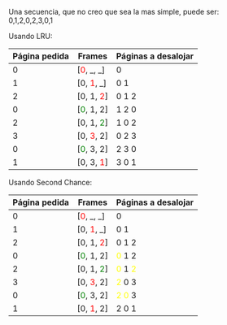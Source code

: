 Una secuencia, que no creo que sea la mas simple, puede ser: 0,1,2,0,2,3,0,1

Usando LRU:

| Página pedida | Frames | Páginas a desalojar |
|---------------|---------------------------|---------------------|
| 0             | [<span style="color:red">0</span>, _, _] | 0                   |
| 1             | [0, <span style="color:red">1</span>, _] | 0 1                 |
| 2             | [0, 1, <span style="color:red">2</span>] | 0 1 2               |
| 0             | [<span style="color:green">0</span>, 1, 2] | 1 2 0             |
| 2             | [0, 1, <span style="color:green">2</span>] | 1 0 2             |
| 3             | [0, <span style="color:red">3</span>, 2] | 0 2 3            |
| 0             | [<span style="color:green">0</span>, 3, 2] | 2 3 0            |
| 1             | [0, 3, <span style="color:red">1</span>] | 3 0 1           |

Usando Second Chance:

| Página pedida | Frames | Páginas a desalojar |
|---------------|---------------------------|---------------------|
| 0             | [<span style="color:red">0</span>, _, _] | 0                   |
| 1             | [0, <span style="color:red">1</span>, _] | 0 1                 |
| 2             | [0, 1, <span style="color:red">2</span>] | 0 1 2               |
| 0             | [<span style="color:green">0</span>, 1, 2] | <span style="color:yellow">0</span> 1 2             |
| 2             | [0, 1, <span style="color:green">2</span>] | <span style="color:yellow">0</span> 1 <span style="color:yellow">2</span>             |
| 3             | [0, <span style="color:red">3</span>, 2] | <span style="color:yellow">2</span> 0 3             |
| 0             | [<span style="color:green">0</span>, 3, 2] | <span style="color:yellow">2</span> <span style="color:yellow">0</span> 3             |
| 1             | [0, <span style="color:red">1</span>, 2] | 2 0 1             |


